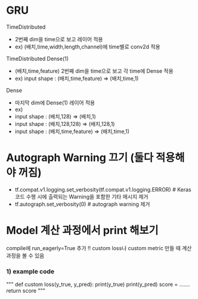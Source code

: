 # GRU

TimeDistributed
- 2번째 dim을 time으로 보고 레이어 적용
- ex) (배치,time,width,length,channel)에 time별로 conv2d 적용

TimeDistributed Dense(1)
- (배치,time,feature) 2번째 dim을 time으로 보고 각 time에 Dense 적용
- ex) input shape : (배치,time,feature) => (배치,time,1)

Dense
- 마지막 dim에 Dense(1) 레이어 적용
- ex) 
- input shape : (배치,128) => (배치,1)
- input shape : (배치,128,128) => (배치,128,1)
- input shape : (배치,time,feature) => (배치,time,1)
      


# Autograph Warning 끄기 (둘다 적용해야 꺼짐)
- tf.compat.v1.logging.set_verbosity(tf.compat.v1.logging.ERROR) # Keras 코드 수행 시에 출력되는 Warning을 포함한 기타 메시지 제거
- tf.autograph.set_verbosity(0) # autograph warning 제거

# Model 계산 과정에서 print 해보기
compile에 run_eagerly=True 추가 !!
custom loss나 custom metric 만들 때 계산 과정을 볼 수 있음

### 1) example code
"""
def custom loss(y_true, y_pred):
    print(y_true)
    print(y_pred)
    score = .......
    return score
"""





